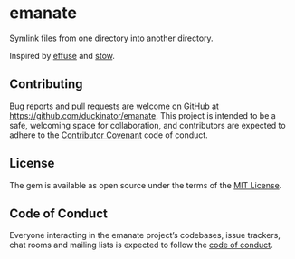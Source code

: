 # emanate

Symlink files from one directory into another directory.

Inspired by [effuse](https://github.com/programble/effuse) and
[stow](https://www.gnu.org/software/stow/manual/stow.html).

## Contributing

Bug reports and pull requests are welcome on GitHub at https://github.com/duckinator/emanate. This project is intended to be a safe, welcoming space for collaboration, and contributors are expected to adhere to the [Contributor Covenant](http://contributor-covenant.org) code of conduct.

## License

The gem is available as open source under the terms of the [MIT License](http://opensource.org/licenses/MIT).

## Code of Conduct

Everyone interacting in the emanate project’s codebases, issue trackers, chat rooms and mailing lists is expected to follow the [code of conduct](https://github.com/duckinator/emanate/blob/master/CODE_OF_CONDUCT.md).
